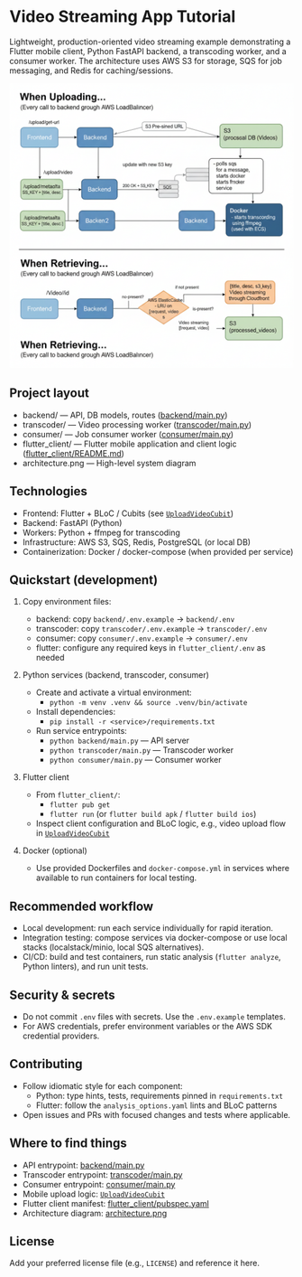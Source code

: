 # Video Streaming App Tutorial

Lightweight, production-oriented video streaming example demonstrating a Flutter mobile client, Python FastAPI backend, a transcoding worker, and a consumer worker. The architecture uses AWS S3 for storage, SQS for job messaging, and Redis for caching/sessions.

![Architecture diagram](architecture.png)

## Project layout

- backend/ — API, DB models, routes ([backend/main.py](backend/main.py))
- transcoder/ — Video processing worker ([transcoder/main.py](transcoder/main.py))
- consumer/ — Job consumer worker ([consumer/main.py](consumer/main.py))
- flutter_client/ — Flutter mobile application and client logic ([flutter_client/README.md](flutter_client/README.md))
- architecture.png — High-level system diagram

## Technologies

- Frontend: Flutter + BLoC / Cubits (see [`UploadVideoCubit`](flutter_client/lib/cubits/upload_video/upload_video_cubit.dart))
- Backend: FastAPI (Python)
- Workers: Python + ffmpeg for transcoding
- Infrastructure: AWS S3, SQS, Redis, PostgreSQL (or local DB)
- Containerization: Docker / docker-compose (when provided per service)

## Quickstart (development)

1. Copy environment files:
   - backend: copy `backend/.env.example` -> `backend/.env`
   - transcoder: copy `transcoder/.env.example` -> `transcoder/.env`
   - consumer: copy `consumer/.env.example` -> `consumer/.env`
   - flutter: configure any required keys in `flutter_client/.env` as needed

2. Python services (backend, transcoder, consumer)
   - Create and activate a virtual environment:
     - `python -m venv .venv && source .venv/bin/activate`
   - Install dependencies:
     - `pip install -r <service>/requirements.txt`
   - Run service entrypoints:
     - `python backend/main.py` — API server
     - `python transcoder/main.py` — Transcoder worker
     - `python consumer/main.py` — Consumer worker

3. Flutter client
   - From `flutter_client/`:
     - `flutter pub get`
     - `flutter run` (or `flutter build apk` / `flutter build ios`)
   - Inspect client configuration and BLoC logic, e.g., video upload flow in [`UploadVideoCubit`](flutter_client/lib/cubits/upload_video/upload_video_cubit.dart)

4. Docker (optional)
   - Use provided Dockerfiles and `docker-compose.yml` in services where available to run containers for local testing.

## Recommended workflow

- Local development: run each service individually for rapid iteration.
- Integration testing: compose services via docker-compose or use local stacks (localstack/minio, local SQS alternatives).
- CI/CD: build and test containers, run static analysis (`flutter analyze`, Python linters), and run unit tests.

## Security & secrets

- Do not commit `.env` files with secrets. Use the `.env.example` templates.
- For AWS credentials, prefer environment variables or the AWS SDK credential providers.

## Contributing

- Follow idiomatic style for each component:
  - Python: type hints, tests, requirements pinned in `requirements.txt`
  - Flutter: follow the `analysis_options.yaml` lints and BLoC patterns
- Open issues and PRs with focused changes and tests where applicable.

## Where to find things

- API entrypoint: [backend/main.py](backend/main.py)
- Transcoder entrypoint: [transcoder/main.py](transcoder/main.py)
- Consumer entrypoint: [consumer/main.py](consumer/main.py)
- Mobile upload logic: [`UploadVideoCubit`](flutter_client/lib/cubits/upload_video/upload_video_cubit.dart)
- Flutter client manifest: [flutter_client/pubspec.yaml](flutter_client/pubspec.yaml)
- Architecture diagram: [architecture.png](architecture.png)

## License

Add your preferred license file (e.g., `LICENSE`) and reference it here.